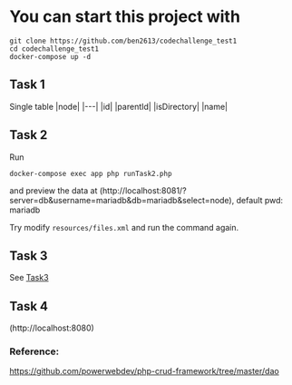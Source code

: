 # You can start this project with

```
git clone https://github.com/ben2613/codechallenge_test1
cd codechallenge_test1
docker-compose up -d
```

## Task 1
Single table
|node|
|---|
|id|
|parentId|
|isDirectory|
|name|

## Task 2
Run

`docker-compose exec app php runTask2.php`

and preview the data at (http://localhost:8081/?server=db&username=mariadb&db=mariadb&select=node), default pwd: mariadb

Try modify `resources/files.xml` and run the command again.

## Task 3

See [Task3](Task3.md)

## Task 4

(http://localhost:8080)


### Reference:

https://github.com/powerwebdev/php-crud-framework/tree/master/dao
